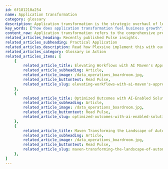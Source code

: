 ```yaml
---
id: 6f181210a254
name: Application transformation
category: glossary
description: Application transformation is the strategic overhaul of legacy applications to embrace modern infrastructure, integrating cutting-edge technologies like cloud computing and big data to ensure businesses remain competitive and agile in the rapidly evolving tech landscape.
key_words: ["how does application transformation fuel business growth", "what is application transformation in modern technology", "benefits of revamping legacy applications for businesses", "why is agile important in application transformation", "how to integrate big data with existing applications", "importance of continuous improvement in application development", "how application transformation maintains competitive edge", "role of DevOps in application transformation process", "how to ensure applications evolve with technology trends", "adapting legacy systems to modern infrastructure challenges."]
content_raw: Application transformation refers to the comprehensive process of revamping and upgrading outdated applications to meet the contemporary and evolving needs of businesses. It primarily focuses on transferring business-essential legacy applications onto modern infrastructures and making the most of advanced technologies. Essentially, it's about reinventing the old to function in the new age unimpeded, thus fueling your business growth with renewed vigour. The distinct business advantages of application transformation are manifold. It brings the functionality of mission-critical applications in line with the present-day user expectations, usually by integrating emerging technologies, such as cloud computing and big data. It also capitalizes on the principles of agile development and DevOps for streamlined operations. With application transformation, businesses can evolve their legacy applications into a state of continuous improvement. Instead of seeing their applications becoming obsolete, businesses can ensure they are consistently upgraded and optimized — keeping them ahead of the ever-changing technology curve. The implementation of application transformation plays an indispensable role in maintaining a company’s competitive edge. By ensuring that applications are constantly evolving and improving, businesses can not only keep pace with advancements but also accelerate their own improvements. Moreover, it bestows businesses with an elevated level of flexibility and adaptability, essential for swiftly responding to changes in systems or market conditions. As Maven Technologies, we are deeply committed to helping organizations embrace application transformation. We leverage our expertise and experience to help your business holistically transform applications to ensure they are timely, relevant and aptly synchronized with the modern technology landscape. As your trusted partner, we work meticulously to unlock productivity and efficiency, leveraging cutting-edge technology solutions to let your business reap the benefits of the modern world.
related_articles_heading: Recently published Pulse insights.
related_articles_subheading: Practical Application
related_articles_description: Read how Plexsive implement this with our clients.
related_articles_category: Glossary in Action
related_articles_items: [
	{
		related_article_title: Elevating Workflows with AI Maven's Approach,
		related_article_subheading: Article,
		related_article_image: /data_operations_boardroom.jpg,
		related_article_buttontext: Read Pulse,
		related_article_slug: elevating-workflows-with-ai-maven's-approach
	},
	{
		related_article_title: Optimized Outcomes with AI-Enabled Solutions,
		related_article_subheading: Article,
		related_article_image: /data_operations_boardroom.jpg,
		related_article_buttontext: Read Pulse,
		related_article_slug: optimized-outcomes-with-ai-enabled-solutions
	},
	{
		related_article_title: Maven Transforming the Landscape of Autonomous Vehicles,
		related_article_subheading: Article,
		related_article_image: /data_operations_boardroom.jpg,
		related_article_buttontext: Read Pulse,
		related_article_slug: maven-transforming-the-landscape-of-autonomous-vehicles
	},
]
---
```

